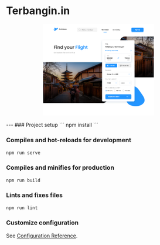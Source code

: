 # Terbangin.in
<p align="center"><img width=60% src="https://github.com/andrawanerlang1/TERBANGIN-FrontEnd/blob/development/src/assets/img/example.jpg"></p>
---
### Project setup
```
npm install
```

### Compiles and hot-reloads for development
```
npm run serve
```

### Compiles and minifies for production
```
npm run build
```

### Lints and fixes files
```
npm run lint
```

### Customize configuration
See [Configuration Reference](https://cli.vuejs.org/config/).
